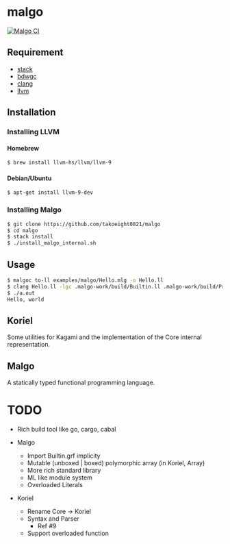 # malgo

[![Malgo CI](https://github.com/takoeight0821/malgo/workflows/Malgo%20CI/badge.svg)](https://github.com/takoeight0821/malgo/actions?query=workflow%3A%22Malgo+CI%22)

## Requirement

* [stack](https://docs.haskellstack.org/en/stable/README/)
* [bdwgc](http://www.hboehm.info/gc/)
* [clang](https://clang.llvm.org/)
* [llvm](https://llvm.org/)

## Installation

### Installing LLVM
#### Homebrew

```sh
$ brew install llvm-hs/llvm/llvm-9
```

#### Debian/Ubuntu

```
$ apt-get install llvm-9-dev
```

### Installing Malgo

```sh
$ git clone https://github.com/takoeight0821/malgo
$ cd malgo
$ stack install
$ ./install_malgo_internal.sh
```

## Usage

```sh
$ malgoc to-ll examples/malgo/Hello.mlg -o Hello.ll
$ clang Hello.ll -lgc .malgo-work/build/Builtin.ll .malgo-work/build/Prelude.ll runtime/malgo/rts.c
$ ./a.out
Hello, world
```

## Koriel

Some utilities for Kagami and the implementation of the Core internal representation.

## Malgo

A statically typed functional programming language.

# TODO

* Rich build tool like go, cargo, cabal

* Malgo
  + Import Builtin.grf implicity
  + Mutable (unboxed | boxed) polymorphic array (in Koriel, Array)
  + More rich standard library
  + ML like module system
  + Overloaded Literals
* Koriel
  + Rename Core -> Koriel
  + Syntax and Parser
    - Ref #9
  + Support overloaded function
